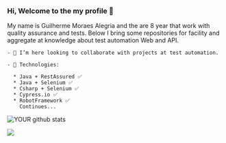 ### Hi, Welcome to the my profile 👋

My name is Guilherme Moraes Alegria and the are 8 year that work with quality assurance and tests. Below I bring some repositories for facility and aggregate at knowledge about test automation Web and API.
<br>



    - 🤝 I’m here looking to collaborate with projects at test automation. 

    - 📖 Technologies:
          
      * Java + RestAssured ✅
      * Java + Selenium ✅
      * Csharp + Selenium ✅
      * Cypress.io ✅
      * RobotFramework ✅
        Continues...

![YOUR github stats](https://github-readme-stats.vercel.app/api?username=guilhermealegria)

        

[<img src="https://img.shields.io/badge/linkedin-%230077B5.svg?&style=for-the-badge&logo=linkedin&logoColor=white" />](https://www.linkedin.com/in/guilherme-moraes-alegria-8575ba92/)
